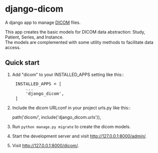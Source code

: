 # django-dicom



A django app to manage [DICOM][1] files.

This app creates the basic models for DICOM data abstraction: Study, Patient, Series, and Instance.  
The models are complemented with some utility methods to facilitate data access.



Quick start
-----------

1. Add "dicom" to your INSTALLED_APPS setting like this::

<pre>
    INSTALLED_APPS = [  
        ...  
        'django_dicom',  
    ]  
</pre>

2. Include the dicom URLconf in your project urls.py like this::

    path('dicom/', include('django_dicom.urls')),

3. Run `python manage.py migrate` to create the dicom models.

4. Start the development server and visit http://127.0.0.1:8000/admin/.

5. Visit http://127.0.0.1:8000/dicom/.




[1]: https://www.dicomstandard.org/
